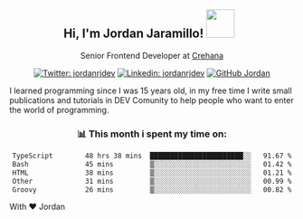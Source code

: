 <div align="center">
<h2 style="margin-right:10px;">Hi, I'm Jordan Jaramillo! <img src="https://media.giphy.com/media/Wj7lNjMNDxSmc/source.gif" width="50" > </h2>

<p>Senior Frontend Developer at <a href="https://www.crehana.com/">Crehana</a></p>

[![Twitter: jordanrjdev](https://img.shields.io/twitter/follow/jordanrjdev?style=social)](https://twitter.com/jordanrjdev)
[![Linkedin: jordanrjdev](https://img.shields.io/badge/-jordanrjdev-blue?style=flat-square&logo=Linkedin&logoColor=white&link=https://www.linkedin.com/in/jordanrjdev/)](https://www.linkedin.com/in/jordanrjdev/)
[![GitHub Jordan](https://img.shields.io/github/followers/jnadroj?label=follow&style=social)](https://github.com/jnadroj)

</div>
I learned programming since I was 15 years old, in my free time I write small publications and tutorials in DEV Comunity to help people who want to enter the world of programming.

<div align="center">

### 📊 **This month i spent my time on:**

<!--START_SECTION:waka-->

```txt
TypeScript        48 hrs 38 mins  ███████████████████████░░   91.67 %
Bash              45 mins         ▒░░░░░░░░░░░░░░░░░░░░░░░░   01.42 %
HTML              38 mins         ▒░░░░░░░░░░░░░░░░░░░░░░░░   01.21 %
Other             31 mins         ▒░░░░░░░░░░░░░░░░░░░░░░░░   00.99 %
Groovy            26 mins         ▒░░░░░░░░░░░░░░░░░░░░░░░░   00.82 %
```

<!--END_SECTION:waka-->

</div>

With ❤️ Jordan
